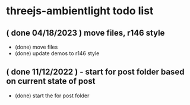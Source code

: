 # threejs-ambientlight todo list

## ( done 04/18/2023 ) move files, r146 style
* (done) move files
* (done) update demos to r146 style

## ( done 11/12/2022 ) - start for post folder based on current state of post
* (done) start the for post folder
